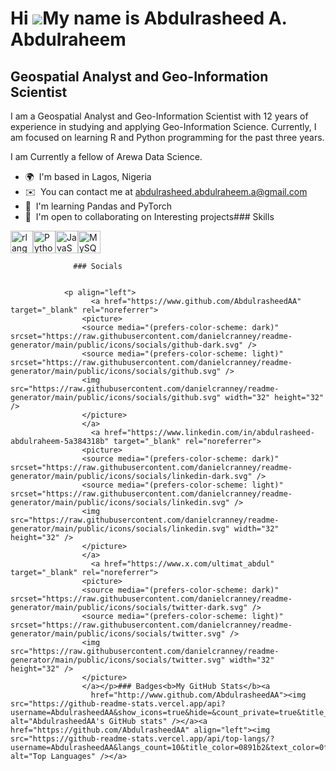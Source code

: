 Hi ![](https://user-images.githubusercontent.com/18350557/176309783-0785949b-9127-417c-8b55-ab5a4333674e.gif)My name is Abdulrasheed A. Abdulraheem
===================================================================================================================================================

Geospatial Analyst and Geo-Information Scientist
------------------------------------------------

I am a Geospatial Analyst and Geo-Information Scientist with 12 years of experience in studying and applying Geo-Information Science. Currently, I am focused on learning R and Python programming for the past three years.

I am Currently a fellow of Arewa Data Science.

*   🌍  I'm based in Lagos, Nigeria
*   ✉️  You can contact me at [abdulrasheed.abdulraheem.a@gmail.com](mailto:abdulrasheed.abdulraheem.a@gmail.com)
*   🧠  I'm learning Pandas and PyTorch
*   🤝  I'm open to collaborating on Interesting projects### Skills 
<p align="left">
<a href="https://www.r-project.org/" target="_blank" rel="noreferrer"><img src="https://raw.githubusercontent.com/danielcranney/readme-generator/main/public/icons/skills/rlang-colored.svg" width="36" height="36" alt="rlang" /></a><a href="https://www.python.org/" target="_blank" rel="noreferrer"><img src="https://raw.githubusercontent.com/danielcranney/readme-generator/main/public/icons/skills/python-colored.svg" width="36" height="36" alt="Python" /></a><a href="https://developer.mozilla.org/en-US/docs/Web/JavaScript" target="_blank" rel="noreferrer"><img src="https://raw.githubusercontent.com/danielcranney/readme-generator/main/public/icons/skills/javascript-colored.svg" width="36" height="36" alt="JavaScript" /></a><a href="https://www.mysql.com/" target="_blank" rel="noreferrer"><img src="https://raw.githubusercontent.com/danielcranney/readme-generator/main/public/icons/skills/mysql-colored.svg" width="36" height="36" alt="MySQL" /></a>
                    </p>
                    
                  ### Socials
                  
                  
                <p align="left">
                      <a href="https://www.github.com/AbdulrasheedAA" target="_blank" rel="noreferrer">
                    <picture>
                    <source media="(prefers-color-scheme: dark)" srcset="https://raw.githubusercontent.com/danielcranney/readme-generator/main/public/icons/socials/github-dark.svg" />
                    <source media="(prefers-color-scheme: light)" srcset="https://raw.githubusercontent.com/danielcranney/readme-generator/main/public/icons/socials/github.svg" />
                    <img src="https://raw.githubusercontent.com/danielcranney/readme-generator/main/public/icons/socials/github.svg" width="32" height="32" />
                    </picture>
                    </a>
                      <a href="https://www.linkedin.com/in/abdulrasheed-abdulraheem-5a384318b" target="_blank" rel="noreferrer">
                    <picture>
                    <source media="(prefers-color-scheme: dark)" srcset="https://raw.githubusercontent.com/danielcranney/readme-generator/main/public/icons/socials/linkedin-dark.svg" />
                    <source media="(prefers-color-scheme: light)" srcset="https://raw.githubusercontent.com/danielcranney/readme-generator/main/public/icons/socials/linkedin.svg" />
                    <img src="https://raw.githubusercontent.com/danielcranney/readme-generator/main/public/icons/socials/linkedin.svg" width="32" height="32" />
                    </picture>
                    </a>
                      <a href="https://www.x.com/ultimat_abdul" target="_blank" rel="noreferrer">
                    <picture>
                    <source media="(prefers-color-scheme: dark)" srcset="https://raw.githubusercontent.com/danielcranney/readme-generator/main/public/icons/socials/twitter-dark.svg" />
                    <source media="(prefers-color-scheme: light)" srcset="https://raw.githubusercontent.com/danielcranney/readme-generator/main/public/icons/socials/twitter.svg" />
                    <img src="https://raw.githubusercontent.com/danielcranney/readme-generator/main/public/icons/socials/twitter.svg" width="32" height="32" />
                    </picture>
                    </a></p>### Badges<b>My GitHub Stats</b><a
                      href="http://www.github.com/AbdulrasheedAA"><img src="https://github-readme-stats.vercel.app/api?username=AbdulrasheedAA&show_icons=true&hide=&count_private=true&title_color=0891b2&text_color=0f172a&icon_color=22c55e&bg_color=ffffff&hide_border=true&show_icons=true" alt="AbdulrasheedAA's GitHub stats" /></a><a href="https://github.com/AbdulrasheedAA" align="left"><img src="https://github-readme-stats.vercel.app/api/top-langs/?username=AbdulrasheedAA&langs_count=10&title_color=0891b2&text_color=0f172a&icon_color=22c55e&bg_color=ffffff&hide_border=true&locale=en&custom_title=Top%20%Languages" alt="Top Languages" /></a>
